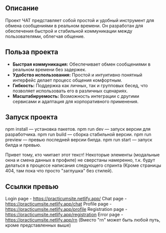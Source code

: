 
## Описание
Проект ЧАТ представляет собой простой и удобный инструмент для обмена сообщениями в реальном времени. Он разработан для обеспечения быстрой и стабильной коммуникации между пользователями, облегчая общение.

## Польза проекта
- **Быстрая коммуникация:** Обеспечивает обмен сообщениями в реальном времени без задержек.
- **Удобство использования:** Простой и интуитивно понятный интерфейс делает процесс общения комфортным.
- **Гибкость:** Поддержка как личных, так и групповых бесед, что позволяет использовать его в различных сценариях.
- **Масштабируемость:** Возможность интеграции с другими сервисами и адаптация для корпоративного применения.

## Запуск проекта

npm install — установка пакетов.
npm run dev — запуск версии для разработчика.
npm run build — сборка стабильной версии.
npm run preview — превью последней версии билда.
npm run start — запуск билда и превью.


Привет тому, кто чиитает этот текст! 
Некоторые элементы (модальные окна и смена данных в профиле) не сверстаны намеренно, т.к. будут делаться в процессе написания следующего спринта (Кроме страницы 404, там пока что просто "заглушка" без стилей).

## Ссылки превью

Login page - https://practicumsite.netlify.app/
Chat page - https://practicumsite.netlify.app/chat
Profile page - https://practicumsite.netlify.app/profile
Registration page - https://practicumsite.netlify.app/registration
Error page - https://practicumsite.netlify.app/rn (Вместо "rn" может быть любой путь, кроме представленных выше)

